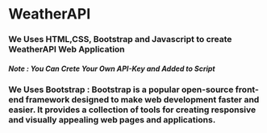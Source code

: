# WeatherAPI
### We Uses HTML,CSS, Bootstrap and Javascript to create WeatherAPI Web Application 
##### Note : You Can Crete Your Own API-Key and Added to Script
### We Uses Bootstrap : Bootstrap is a popular open-source front-end framework designed to make web development faster and easier. It provides a collection of tools for creating responsive and visually appealing web pages and applications.

